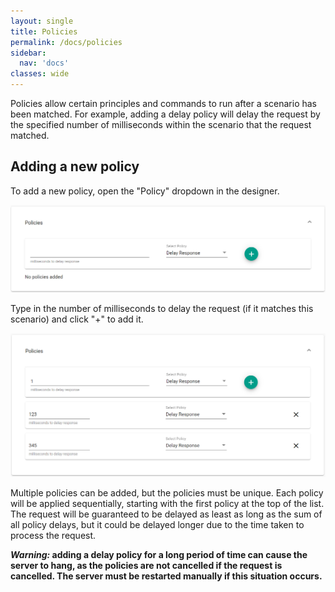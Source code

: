 ```yaml
---
layout: single
title: Policies
permalink: /docs/policies
sidebar:
  nav: 'docs'
classes: wide
---
```


Policies allow certain principles and commands to run after a scenario has been matched. For example, adding a delay policy will delay the request by the specified number of milliseconds within the scenario that the request matched.

## Adding a new policy

To add a new policy, open the "Policy" dropdown in the designer.

![Policy Empty](../../../assets/images/request-match-rules/policy-empty.png)

Type in the number of milliseconds to delay the request (if it matches this scenario) and click "+" to add it.

![Policy Filled](../../../assets/images/request-match-rules/policy-filled.png)

Multiple policies can be added, but the policies must be unique. Each policy will be applied sequentially, starting with the first policy at the top of the list. The request will be guaranteed to be delayed as least as long as the sum of all policy delays, but it could be delayed longer due to the time taken to process the request.

**_Warning:_ adding a delay policy for a long period of time can cause the server to hang, as the policies are not cancelled if the request is cancelled. The server must be restarted manually if this situation occurs.**
